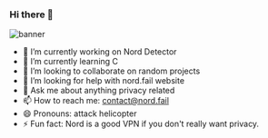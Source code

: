 ### Hi there 👋

![banner](https://i.ibb.co/42YKh6z/standard.gif)

- 🔭 I’m currently working on Nord Detector
- 🌱 I’m currently learning C
- 👯 I’m looking to collaborate on random projects
- 🤔 I’m looking for help with nord.fail website
- 💬 Ask me about anything privacy related
- 📫 How to reach me: contact@nord.fail
- 😄 Pronouns: attack helicopter
- ⚡ Fun fact: Nord is a good VPN if you don't really want privacy.

